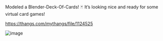 Modeled a Blender-Deck-Of-Cards! 🃏 It’s looking nice and ready for some virtual card games!

https://thangs.com/mythangs/file/1124525

![image](https://github.com/user-attachments/assets/ca7fe9dc-6438-4d74-b759-3bf898ad6d4d)

